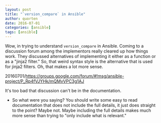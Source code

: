 ```yaml
---
layout: post
title: "`version_compare` in Ansible"
author: quorten
date: 2016-07-01
categories: [ansible]
tags: [ansible]
---
```


Wow, in trying to understand `version_compare` in Ansible.  Coming to
a discussion forum among the implementors really cleared up how things
work.  They discussed alternatives of implementing it either as a
function or as a "jinja2 filter."  So, that weird syntax style is the
alternative that is used for jinja2 filters.  Oh, that makes a lot
more sense.

20160701/https://groups.google.com/forum/#!msg/ansible-project/P_Rp4fVJYHk/mQMvVPC3g1AJ

It's too bad that discussion can't be in the documentation.

* So what were you saying?  You should write some easy to read
  documentation that does not include the full details, it just does
  straight to the point?  Maybe not.  Maybe including the full details
  makes much more sense than trying to "only include what is
  relevant."
